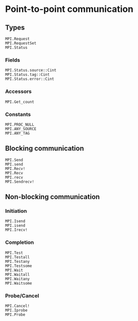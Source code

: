 # Point-to-point communication

## Types

```@docs
MPI.Request
MPI.RequestSet
MPI.Status
```

### Fields

```
MPI.Status.source::Cint
MPI.Status.tag::Cint
MPI.Status.error::Cint
```

### Accessors

```@docs
MPI.Get_count
```

### Constants

```@docs
MPI.PROC_NULL
MPI.ANY_SOURCE
MPI.ANY_TAG
```

## Blocking communication

```@docs
MPI.Send
MPI.send
MPI.Recv!
MPI.Recv
MPI.recv
MPI.Sendrecv!
```

## Non-blocking communication

### Initiation

```@docs
MPI.Isend
MPI.isend
MPI.Irecv!
```

### Completion

```@docs
MPI.Test
MPI.Testall
MPI.Testany
MPI.Testsome
MPI.Wait
MPI.Waitall
MPI.Waitany
MPI.Waitsome
```

### Probe/Cancel

```@docs
MPI.Cancel!
MPI.Iprobe
MPI.Probe
```
